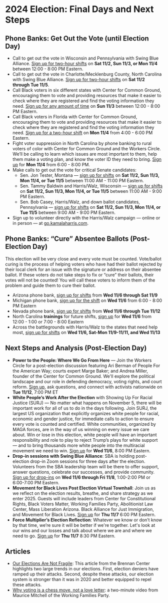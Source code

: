 # 2024 Election: Final Days and Next Steps

## Phone Banks: Get Out the Vote (until Election Day)
- Call to get out the vote in Wisconsin and Pennsylvania with Swing Blue Alliance. [Sign up for two-hour shifts](https://www.mobilize.us/swingbluealliance/event/726445/) on **Sat 11/2, Sun 11/3, or Mon 11/4** between 12:00 - 8:00 PM Eastern.
- Call to get out the vote in Charlotte/Mecklenburg County, North Carolina with Swing Blue Alliance. [Sign up for two-hour shifts](https://www.mobilize.us/swingbluealliance/event/569199/) on **Sat 11/2 through Tue 11/5**.
- Call Black voters in six different states with Center for Common Ground, encouraging them to vote and providing resources that make it easier to check where they are registered and find the voting information they need. [Sign up for any amount of time](https://actionnetwork.org/events/callapalooza-november-3?source=direct_link&referrer=group-the-workers-circle) on **Sun 11/3** between 12:00 - 8:00 PM Eastern.
- Call Black voters in Florida with Center for Common Ground, encouraging them to vote and providing resources that make it easier to check where they are registered and find the voting information they need. [Sign up for a two-hour shift](https://www.mobilize.us/cfcg-rov/event/709186/)  on **Mon 11/4** from 4:00 - 6:00 PM Eastern.
- Fight voter suppression in North Carolina by phone banking to rural voters of color with Center for Common Ground and the Workers Circle. We’ll be calling to learn which issues are most important to them, help them make a voting plan, and know the voter ID they need to bring. [Sign up](https://us02web.zoom.us/meeting/register/tZwsdOmhpjMoGtTCZ2povk3lxDJSgdvVBvk0#/registration) for **Mon 11/4** from 6:00 - 8:00 PM.
- Make calls to get out the vote for critical Senate candidates:
	- Sen. Jon Tester, Montana — [sign up for shifts](https://www.mobilize.us/bigskyvictory/event/703769/) on **Sat 11/2, Sun 11/3, Mon 11/4, or Tue 11/5** between 11:00 AM - 11:00 PM Eastern.
	- Sen. Tammy Baldwin and Harris/Walz, Wisconsin — [sign up for shifts](https://www.mobilize.us/wisdems/event/701123/) on **Sat 11/2, Sun 11/3, Mon 11/4, or Tue 11/5** between 11:00 AM - 9:00 PM Eastern.
	- Sen. Bob Casey, Harris/Walz, and down ballot candidates, Pennsylvania — [sign up for shifts](https://www.mobilize.us/2024pavictory/event/723274/) on **Sat 11/2, Sun 11/3, Mon 11/4, or Tue 11/5** between 9:00 AM - 9:00 PM Eastern.
- Sign up to volunteer directly with the Harris/Walz campaign — online or in person — at [go.kamalaharris.com](https://go.kamalaharris.com/).
## Phone Banks: “Cure” Absentee Ballots (Post-Election Day)
This election will be very close and every vote must be counted. Vote/ballot curing is the process of helping voters who have had their ballot rejected by their local clerk for an issue with the signature or address on their absentee ballot. If these voters do not take steps to fix or “cure” their ballots, their votes will not be counted! You will call these voters to inform them of the problem and guide them to cure their ballot.
- Arizona phone bank, [sign up for shifts](https://www.mobilize.us/azdems/event/717867/) from **Wed 11/6 through Sat 11/9**
- Michigan phone bank, [sign up for the shift](https://www.mobilize.us/2024mivictory/event/724863/) on **Wed 11/6** from 6:00 - 8:00 PM Eastern
- Nevada phone bank, [sign up for shifts](https://www.mobilize.us/2024nvvictory/event/724469/) from **Wed 11/6 through Tue 11/12**
- North Carolina **trainings** for future shifts, [sign up](https://www.mobilize.us/ncvictory2024/event/709165/) for **Wed 11/6** from 12:00 - 1:00 or 7:00 - 8:00 Eastern
- Across the battlegrounds with Harris/Walz to the states that need help most, [sign up for shifts](https://events.democrats.org/event/684133/) on **Wed 11/6, Sat-Mon 11/9-11/11, and Wed 11/13**
## Next Steps and Analysis (Post-Election Day)
- **Power to the People: Where We Go From Here** — Join the Workers Circle for a post-election discussion featuring Ari Berman of People For the American Way; courts expert Marge Baker; and Andrea Miller, founder of the Center for Common Ground. We'll explore the political landscape and our role in defending democracy, voting rights, and court reform. [Sign up](https://us02web.zoom.us/meeting/register/tZMpdu6pqDwtH9XIzrp7nk2s51HqZesarWsd#/registration), ask questions, and connect with activists nationwide on **Tue 11/12**, 7:00 PM ET
- **White People’s Work After the Election** with Showing Up For Racial Justice (SURJ) — No matter what happens on November 5, there will be important work for all of us to do in the days following. Join SURJ, the largest US organization that explicitly organizes white people for racial, economic and gender justice, for immediate calls to action to ensure every vote is counted and certified. White communities, organized by MAGA forces, are in the way of us winning on every issue we care about. Win or lose in this election, white people will have an important responsibility and role to play to reject Trump’s plays for white support — and to bring thousands more white people into the multiracial movement we need to win. [Sign up](https://www.mobilize.us/surj/event/733189/) for **Wed 11/6**, 8:00 PM Eastern.
- **Drop-in sessions with Swing Blue Alliance**: SBA is holding post-election drop-in Zoom sessions for three days after the election. Volunteers from the SBA leadership team will be there to offer support, answer questions, celebrate our successes, and provide community. [Sign up for drop-ins](https://www.mobilize.us/swingbluealliance/event/740136/) on **Wed 11/6 through Fri 11/8**, 1:00-2:00 PM or 6:00-7:00 PM Eastern.
- **Movement for Black Lives Post Election Virtual Townhall**: Join us as we reflect on the election results, breathe, and share strategy as we enter 2025. Guests will include leaders from Center for Constitutional Rights, Black Voters Matter, Working Families Party, Abolitionist Law Center, Mass Liberation Arizona. Black Alliance for Just Immigration, and Movement for Black Lives. [Sign up](https://us02web.zoom.us/webinar/register/WN_GuO6Ws1aSlKAN9PUzAwFZA#/registration) for **Thu 11/7** 6:00 PM Eastern.
- **Force Multiplier’s Election Reflection**: Whatever we know or don’t know by that time, we’re sure it will be better if we're together. Let's look at our wins and our losses and talk about where we are and where we need to go. [Sign up](https://us02web.zoom.us/meeting/register/tZUuf-mqrj0iHNeBlf_pLmhM3LCXT_EV1LiH?#/registration) for **Thu 11/7** 8:30 PM Eastern.
## Articles
- [Our Elections Are Not Fragile](https://www.brennancenter.org/our-work/analysis-opinion/our-elections-are-not-fragile): This article from the Brennan Center highlights two large trends in our elections. First, election deniers have ramped up their attacks. Second, despite these attacks, our election system is stronger than it was in 2020 and better equipped to repel these attacks. 
- [Why voting is a chess move, not a love letter](https://www.youtube.com/watch?v=MQZq26KZUQI&t=130s):  a two-minute video from Maurice Mitchell of the Working Families Party.